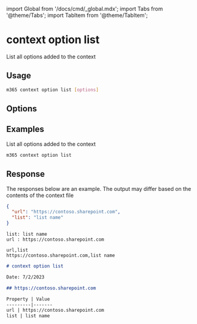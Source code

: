 <!-- DISCLAIMER: All secrets, passwords, and sensitive values in this document are examples only and not real credentials. -->
import Global from '/docs/cmd/_global.mdx';
import Tabs from '@theme/Tabs';
import TabItem from '@theme/TabItem';

# context option list

List all options added to the context

## Usage

```sh
m365 context option list [options]
```

## Options

<Global />

## Examples

List all options added to the context

```sh
m365 context option list
```

## Response

The responses below are an example. The output may differ based on the contents of the context file

<Tabs>
  <TabItem value="JSON">

  ```json
  {
    "url": "https://contoso.sharepoint.com",
    "list": "list name"
  }
  ```

  </TabItem>
  <TabItem value="Text">

  ```text
  list: list name
  url : https://contoso.sharepoint.com
  ```

  </TabItem>
  <TabItem value="CSV">

  ```csv
  url,list
  https://contoso.sharepoint.com,list name
  ```

  </TabItem>
  <TabItem value="Markdown">

  ```md
  # context option list

  Date: 7/2/2023

  ## https://contoso.sharepoint.com

  Property | Value
  ---------|-------
  url | https://contoso.sharepoint.com
  list | list name
  ```

  </TabItem>
</Tabs>
